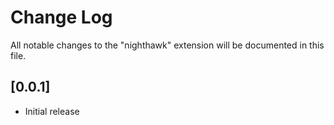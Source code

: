 # Change Log

All notable changes to the "nighthawk" extension will be documented in this file.

## [0.0.1]

- Initial release
